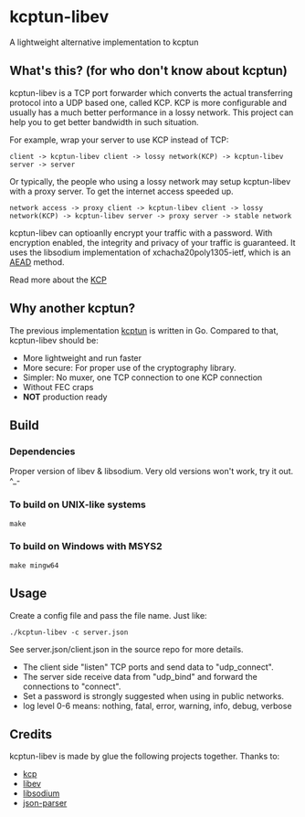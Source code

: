 # kcptun-libev
A lightweight alternative implementation to kcptun

## What's this? (for who don't know about kcptun)
kcptun-libev is a TCP port forwarder which converts the actual transferring protocol into a UDP based one, called KCP.
KCP is more configurable and usually has a much better performance in a lossy network. This project can help you to get better bandwidth in such situation.

For example, wrap your server to use KCP instead of TCP:
```
client -> kcptun-libev client -> lossy network(KCP) -> kcptun-libev server -> server
```

Or typically, the people who using a lossy network may setup kcptun-libev with a proxy server. To get the internet access speeded up.
```
network access -> proxy client -> kcptun-libev client -> lossy network(KCP) -> kcptun-libev server -> proxy server -> stable network
```

kcptun-libev can optioanlly encrypt your traffic with a password. With encryption enabled, the integrity and privacy of your traffic is guaranteed. It uses the libsodium implementation of xchacha20poly1305-ietf, which is an [AEAD](https://en.wikipedia.org/wiki/Authenticated_encryption) method.

Read more about the [KCP](https://github.com/skywind3000/kcp/blob/master/README.en.md)

## Why another kcptun?
The previous implementation [kcptun](https://github.com/xtaci/kcptun) is written in Go.
Compared to that, kcptun-libev should be:
- More lightweight and run faster
- More secure: For proper use of the cryptography library.
- Simpler: No muxer, one TCP connection to one KCP connection
- Without FEC craps
- **NOT** production ready

## Build
### Dependencies
Proper version of libev & libsodium. Very old versions won't work, try it out. ^_-

### To build on UNIX-like systems
```
make
```

### To build on Windows with MSYS2
```
make mingw64
```

## Usage
Create a config file and pass the file name. Just like:
```
./kcptun-libev -c server.json
```
See server.json/client.json in the source repo for more details.
- The client side "listen" TCP ports and send data to "udp_connect".
- The server side receive data from "udp_bind" and forward the connections to "connect".
- Set a password is strongly suggested when using in public networks.
- log level 0-6 means: nothing, fatal, error, warning, info, debug, verbose

## Credits
kcptun-libev is made by glue the following projects together. Thanks to:
- [kcp](https://github.com/skywind3000/kcp)
- [libev](http://software.schmorp.de/pkg/libev.html)
- [libsodium](https://github.com/jedisct1/libsodium)
- [json-parser](https://github.com/udp/json-parser)

